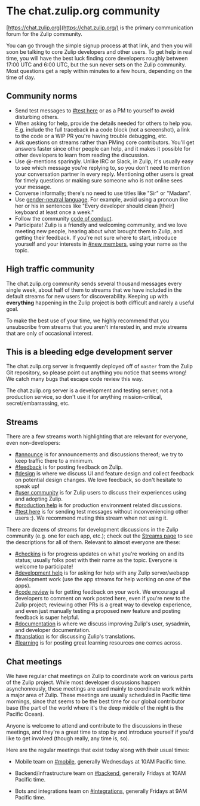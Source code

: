# The chat.zulip.org community

[https://chat.zulip.org](https://chat.zulip.org/) is the primary communication
forum for the Zulip community.

You can go through the simple signup process at that link, and then
you will soon be talking to core Zulip developers and other users.  To
get help in real time, you will have the best luck finding core
developers roughly between 17:00 UTC and 6:00 UTC, but the sun never
sets on the Zulip community.  Most questions get a reply within
minutes to a few hours, depending on the time of day.

## Community norms

* Send test messages to
  [#test here](https://chat.zulip.org/#narrow/stream/7-test-here) or
  as a PM to yourself to avoid disturbing others.
* When asking for help, provide the details needed for others to help
  you.  E.g. include the full traceback in a code block (not a
  screenshot), a link to the code or a WIP PR you're having trouble
  debugging, etc.
* Ask questions on streams rather than PMing core contributors.
  You'll get answers faster since other people can help, and it makes
  it possible for other developers to learn from reading the discussion.
* Use @-mentions sparingly.  Unlike IRC or Slack, in Zulip, it's
  usually easy to see which message you're replying to, so you don't
  need to mention your conversation partner in every reply.
  Mentioning other users is great for timely questions or making sure
  someone who is not online sees your message.
* Converse informally; there's no need to use titles like "Sir" or "Madam".
* Use
  [gender-neutral language](https://en.wikipedia.org/wiki/Gender-neutral_language).
  For example, avoid using a pronoun like her or his in sentences like
  "Every developer should clean [their] keyboard at least once a week."
* Follow the community [code of conduct](../code-of-conduct.md).
* Participate!  Zulip is a friendly and welcoming community, and we
  love meeting new people, hearing about what brought them to Zulip,
  and getting their feedback.  If you're not sure where to start,
  introduce yourself and your interests in
  [#new members](https://chat.zulip.org/#narrow/stream/95-new-members),
  using your name as the topic.

## High traffic community

The chat.zulip.org community sends several thousand messages every
single week, about half of them to streams that we have included in
the default streams for new users for discoverability.  Keeping up
with **everything** happening in the Zulip project is both difficult
and rarely a useful goal.

To make the best use of your time, we highly recommend that you
unsubscribe from streams that you aren't interested in, and mute
streams that are only of occasional interest.

## This is a bleeding edge development server

The chat.zulip.org server is frequently deployed off of `master` from
the Zulip Git repository, so please point out anything you notice that
seems wrong!  We catch many bugs that escape code review this way.

The chat.zulip.org server is a development and testing server, not a
production service, so don't use it for anything mission-critical,
secret/embarrassing, etc.

## Streams

There are a few streams worth highlighting that are relevant for
everyone, even non-developers:

* [#announce](https://chat.zulip.org/#narrow/stream/1-announce) is for
  announcements and discussions thereof; we try to keep traffic there
  to a minimum.
* [#feedback](https://chat.zulip.org/#narrow/stream/137-feedback) is for
  posting feedback on Zulip.
* [#design](https://chat.zulip.org/#narrow/stream/101-design) is where we
  discuss UI and feature design and collect feedback on potential design
  changes.  We love feedback, so don't hesitate to speak up!
* [#user community](https://chat.zulip.org/#narrow/stream/138-user-community) is
  for Zulip users to discuss their experiences using and adopting Zulip.
* [#production help](https://chat.zulip.org/#narrow/stream/31-production-help)
  is for production environment related discussions.
* [#test here](https://chat.zulip.org/#narrow/stream/7-test-here) is
  for sending test messages without inconveniencing other users :).
  We recommend muting this stream when not using it.

There are dozens of streams for development discussions in the Zulip
community (e.g. one for each app, etc.); check out the
[Streams page](https://chat.zulip.org/#streams/all) to see the
descriptions for all of them.  Relevant to almost everyone are these:

* [#checkins](https://chat.zulip.org/#narrow/stream/65-checkins) is for
  progress updates on what you're working on and its status; usually
  folks post with their name as the topic.  Everyone is welcome to
  participate!
* [#development help](https://chat.zulip.org/#narrow/stream/49-development-help)
  is for asking for help with any Zulip server/webapp development work
  (use the app streams for help working on one of the apps).
* [#code review](https://chat.zulip.org/#narrow/stream/91-code-review)
  is for getting feedback on your work.  We encourage all developers
  to comment on work posted here, even if you're new to the Zulip
  project; reviewing other PRs is a great way to develop experience,
  and even just manually testing a proposed new feature and posting
  feedback is super helpful.
* [#documentation](https://chat.zulip.org/#narrow/stream/19-documentation)
  is where we discuss improving Zulip's user, sysadmin, and developer
  documentation.
* [#translation](https://chat.zulip.org/#narrow/stream/58-translation) is
  for discussing Zulip's translations.
* [#learning](https://chat.zulip.org/#narrow/stream/92-learning) is for
  posting great learning resources one comes across.

## Chat meetings

We have regular chat meetings on Zulip to coordinate work on various
parts of the Zulip project.  While most developer discussions happen
asynchonrously, these meetings are used mainly to coordinate work
within a major area of Zulip.  These meetings are usually scheduled in
Pacific time mornings, since that seems to be the best time for our
global contributor base (the part of the world where it's the deep
middle of the night is the Pacific Ocean).

Anyone is welcome to attend and contribute to the discussions in these
meetings, and they're a great time to stop by and introduce yourself
if you'd like to get involved (though really, any time is, so).

Here are the regular meetings that exist today along with their usual
times:

* Mobile team on
[#mobile](https://chat.zulip.org/#narrow/stream/48-mobile), generally
Wednesdays at 10AM Pacific time.

* Backend/infrastructure team on
[#backend](https://chat.zulip.org/#narrow/stream/3-backend), generally
Fridays at 10AM Pacific time.

* Bots and integrations team on
[#integrations](https://chat.zulip.org/#narrow/stream/127-integrations),
generally Fridays at 9AM Pacific time.
